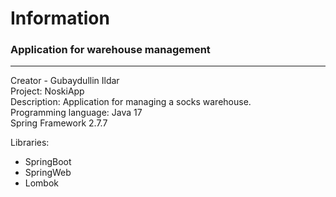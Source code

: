 # Information

### Application for warehouse management 

---

Creator - Gubaydullin Ildar<br/>
Project: NoskiApp<br/>
Description: Application for managing a socks warehouse.<br/>
Programming language: Java 17<br/>
Spring Framework 2.7.7<br/>

Libraries:<br/>
* SpringBoot<br/>
* SpringWeb<br/>
* Lombok<br/>

